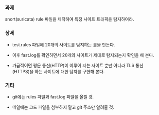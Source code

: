 ### 과제
snort(suricata) rule 파일을 제작하여 특정 사이트 트래픽을 탐지하여라.

### 상세
* test.rules 파일에 20개의 사이트를 탐지하는 룰을 만든다.  

* 이후 fast.log를 확인하면서 20개의 사이트가 제대로 탐지되는지 확인을 해 본다.

* 가급적이면 평문 통신(HTTP)이 이루어 지는 사이트 뿐만 아니라 TLS 통신(HTTPS)을 하는 사이트에 대한 탐지를 구현해 본다.

### 기타
* git에는 rules 파일과 fast.log 파일을 올릴 것.

* 메일에는 코드 파일을 첨부하지 말고 git 주소만 알려줄 것.
